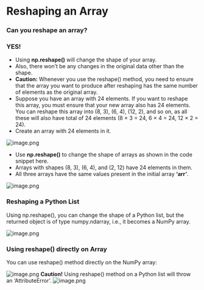 # Reshaping an Array

### Can you reshape an array?

### YES!

* Using **np.reshape()** will change the shape of your array.
* Also, there won’t be any changes in the original data other than the shape.
* **Caution:** Whenever you use the reshape() method, you need to ensure that the array you want to produce after reshaping has the same number of elements as the original array.
* Suppose you have an array with 24 elements. If you want to reshape this array, you must ensure that your new array also has 24 elements. You can reshape this array into (8, 3), (6, 4), (12, 2), and so on, as all these will also have total of 24 elements (8 $\times$ 3 = 24, 6 $\times$ 4 = 24, 12 $\times$ 2 = 24).
* Create an array with 24 elements in it.

![image.png](https://dphi-live.s3.amazonaws.com/media_uploads/image_d85e39a7f4e74d9dac246a3097d5aba6.png)

* Use **np.reshape()** to change the shape of arrays as shown in the code snippet here.
* Arrays with shapes (8, 3), (6, 4), and (2, 12) have 24 elements in them.
* All three arrays have the same values present in the initial array **‘arr’**.

![image.png](https://dphi-live.s3.amazonaws.com/media_uploads/image_f1b85ed25c3d409db09f3a0b411f94b0.png)

### Reshaping a Python List

Using np.reshape(), you can change the shape of a Python list, but the returned object is of type numpy.ndarray, i.e., it becomes a NumPy array.

![image.png](https://dphi-live.s3.amazonaws.com/media_uploads/image_255537b3a8824cb495fb0ea12970e8a8.png)

### Using reshape() directly on Array

You can use reshape() method directly on the NumPy array:

![image.png](https://dphi-live.s3.amazonaws.com/media_uploads/image_9928af58075644438a46a7068191289e.png)
**Caution!** Using reshape() method on a Python list will throw an ‘AttributeError’.
![image.png](https://dphi-live.s3.amazonaws.com/media_uploads/image_0009281e95ee445fa02692e4f20556a3.png)
